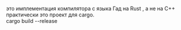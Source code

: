  это имплементация компилятора с языка Гад на Rust , а не на С++    
 практически это проект для cargo.  
 cargo build --release
 
